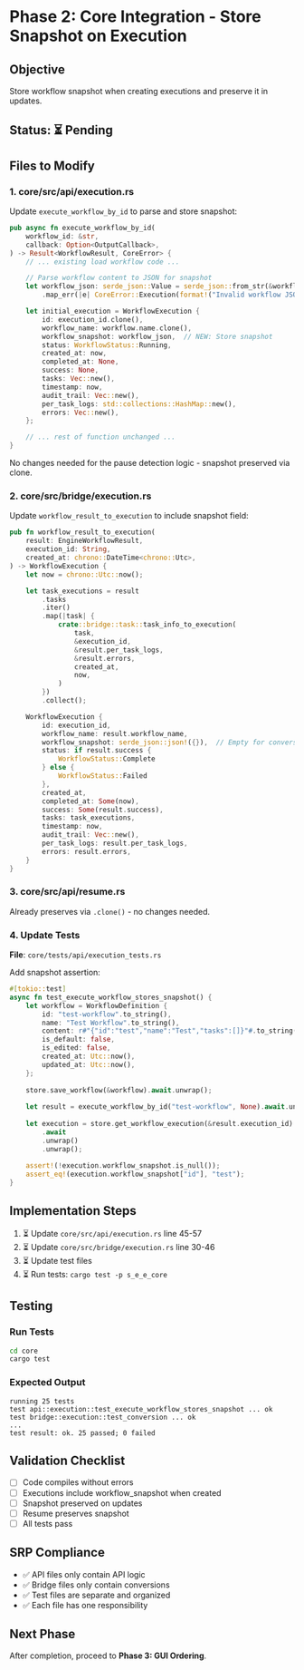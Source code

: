 # Phase 2: Core Integration - Store Snapshot on Execution

## Objective

Store workflow snapshot when creating executions and preserve it in updates.

## Status: ⏳ Pending

## Files to Modify

### 1. core/src/api/execution.rs

Update `execute_workflow_by_id` to parse and store snapshot:

```rust
pub async fn execute_workflow_by_id(
    workflow_id: &str,
    callback: Option<OutputCallback>,
) -> Result<WorkflowResult, CoreError> {
    // ... existing load workflow code ...

    // Parse workflow content to JSON for snapshot
    let workflow_json: serde_json::Value = serde_json::from_str(&workflow.content)
        .map_err(|e| CoreError::Execution(format!("Invalid workflow JSON: {}", e)))?;

    let initial_execution = WorkflowExecution {
        id: execution_id.clone(),
        workflow_name: workflow.name.clone(),
        workflow_snapshot: workflow_json,  // NEW: Store snapshot
        status: WorkflowStatus::Running,
        created_at: now,
        completed_at: None,
        success: None,
        tasks: Vec::new(),
        timestamp: now,
        audit_trail: Vec::new(),
        per_task_logs: std::collections::HashMap::new(),
        errors: Vec::new(),
    };

    // ... rest of function unchanged ...
}
```

No changes needed for the pause detection logic - snapshot preserved via clone.

### 2. core/src/bridge/execution.rs

Update `workflow_result_to_execution` to include snapshot field:

```rust
pub fn workflow_result_to_execution(
    result: EngineWorkflowResult,
    execution_id: String,
    created_at: chrono::DateTime<chrono::Utc>,
) -> WorkflowExecution {
    let now = chrono::Utc::now();

    let task_executions = result
        .tasks
        .iter()
        .map(|task| {
            crate::bridge::task::task_info_to_execution(
                task,
                &execution_id,
                &result.per_task_logs,
                &result.errors,
                created_at,
                now,
            )
        })
        .collect();

    WorkflowExecution {
        id: execution_id,
        workflow_name: result.workflow_name,
        workflow_snapshot: serde_json::json!({}),  // Empty for conversions
        status: if result.success {
            WorkflowStatus::Complete
        } else {
            WorkflowStatus::Failed
        },
        created_at,
        completed_at: Some(now),
        success: Some(result.success),
        tasks: task_executions,
        timestamp: now,
        audit_trail: Vec::new(),
        per_task_logs: result.per_task_logs,
        errors: result.errors,
    }
}
```

### 3. core/src/api/resume.rs

Already preserves via `.clone()` - no changes needed.

### 4. Update Tests

**File**: `core/tests/api/execution_tests.rs`

Add snapshot assertion:

```rust
#[tokio::test]
async fn test_execute_workflow_stores_snapshot() {
    let workflow = WorkflowDefinition {
        id: "test-workflow".to_string(),
        name: "Test Workflow".to_string(),
        content: r#"{"id":"test","name":"Test","tasks":[]}"#.to_string(),
        is_default: false,
        is_edited: false,
        created_at: Utc::now(),
        updated_at: Utc::now(),
    };
    
    store.save_workflow(&workflow).await.unwrap();
    
    let result = execute_workflow_by_id("test-workflow", None).await.unwrap();
    
    let execution = store.get_workflow_execution(&result.execution_id)
        .await
        .unwrap()
        .unwrap();
    
    assert!(!execution.workflow_snapshot.is_null());
    assert_eq!(execution.workflow_snapshot["id"], "test");
}
```

## Implementation Steps

1. ⏳ Update `core/src/api/execution.rs` line 45-57
2. ⏳ Update `core/src/bridge/execution.rs` line 30-46
3. ⏳ Update test files
4. ⏳ Run tests: `cargo test -p s_e_e_core`

## Testing

### Run Tests

```bash
cd core
cargo test
```

### Expected Output

```
running 25 tests
test api::execution::test_execute_workflow_stores_snapshot ... ok
test bridge::execution::test_conversion ... ok
...
test result: ok. 25 passed; 0 failed
```

## Validation Checklist

- [ ] Code compiles without errors
- [ ] Executions include workflow_snapshot when created
- [ ] Snapshot preserved on updates
- [ ] Resume preserves snapshot
- [ ] All tests pass

## SRP Compliance

- ✅ API files only contain API logic
- ✅ Bridge files only contain conversions
- ✅ Test files are separate and organized
- ✅ Each file has one responsibility

## Next Phase

After completion, proceed to **Phase 3: GUI Ordering**.

